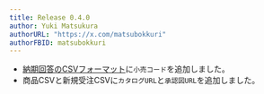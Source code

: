 ```yaml
---
title: Release 0.4.0
author: Yuki Matsukura
authorURL: "https://x.com/matsubokkuri"
authorFBID: matsubokkuri
---
```


- [納期回答のCSVフォーマット](/docs/csv)に`小売コード`を追加しました。
- 商品CSVと新規受注CSVに`カタログURL`と`承認図URL`を追加しました。


